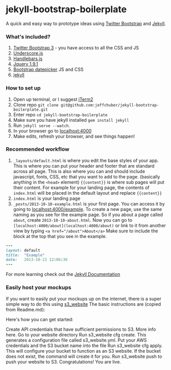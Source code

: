 jekyll-bootstrap-boilerplate
============================

A quick and easy way to prototype ideas using [Twitter Bootstrap](http://getbootstrap.com/) and [Jekyll](http://jekyllrb.com/).

### What's included?

1. [Twitter Bootstrap 3](http://getbootstrap.com/) - you have access to all the CSS and JS
2. [Underscore.js](http://underscorejs.org/)
3. [Handlebars.js](http://handlebarsjs.com/)
4. [Jquery 1.9.1](http://jquery.com/)
5. [Bootstrap datepicker](http://www.eyecon.ro/bootstrap-datepicker/) JS and CSS
6. [jekyll](http://jekyllrb.com/)

### How to set up

1. Open up terminal, or I suggest [iTerm2](http://www.iterm2.com/#/section/home)
2. Clone repo `git clone git@github.com:jeffchuber/jekyll-bootstrap-boilerplate.git`
3. Enter repo `cd jekyll-bootstrap-boilerplate`
4. Make sure you have jekyll installed `gem install jekyll`
5. Run `jekyll serve --watch`.
6. In your browser go to [localhost:4000](localhost:4000)
7. Make edits, refresh your browser, and see things happen!

### Recommended workflow

1. `_layouts/default.html` is where you edit the base styles of your app. This is where you can put your header and footer that are standard across all page. This is also where you can and should include javascript, fonts, CSS, etc that you want to add to the page. (basically anything in the `<head>` element) `{{content}}` is where sub pages will put their content. For example for your landing page, the contents of `index.html` will be placed in the default layout and replace `{{content}}`
2. `index.html` is your landing page
3. `_posts/2013-10-10-example.html` is your first page. You can access it by going to [localhost:4000/example](localhost:4000/example). To create a new page, use the same naming as you see for the example page. So if you about a page called `about`, create `2013-10-10-about.html`. Now you can go to `[localhost:4000/about](localhost:4000/about)` or link to it from another view by typing `<a href="/about">About</a>` Make sure to include the block at the top that you see in the example.

```ruby
---
layout: default
title:  "Example"
date:   2013-10-21 12:06:36
---
```

For more learning check out the [Jekyll Documentation](http://jekyllrb.com/docs/templates/)

### Easily host your mockups
If you want to easily put your mockups up on the internet, there is a super simple way to do this using [s3_website](https://github.com/laurilehmijoki/s3_website)
The basic instructions are (copied from Readme.md):

Here's how you can get started:

Create API credentials that have sufficient permissions to S3. More info here.
Go to your website directory
Run s3_website cfg create. This generates a configuration file called s3_website.yml.
Put your AWS credentials and the S3 bucket name into the file
Run s3_website cfg apply. This will configure your bucket to function as an S3 website. If the bucket does not exist, the command will create it for you.
Run s3_website push to push your website to S3. Congratulations! You are live.
